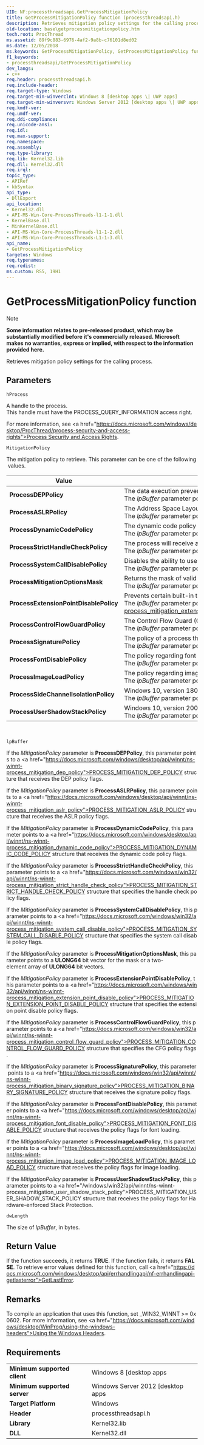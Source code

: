 ```yaml
---
UID: NF:processthreadsapi.GetProcessMitigationPolicy
title: GetProcessMitigationPolicy function (processthreadsapi.h)
description: Retrieves mitigation policy settings for the calling process.
old-location: base\getprocessmitigationpolicy.htm
tech.root: ProcThread
ms.assetid: 89f9c883-6976-4af2-9a8b-c76101d8ed02
ms.date: 12/05/2018
ms.keywords: GetProcessMitigationPolicy, GetProcessMitigationPolicy function, ProcessASLRPolicy, ProcessControlFlowGuardPolicy, ProcessDEPPolicy, ProcessDynamicCodePolicy, ProcessExtensionPointDisablePolicy, ProcessFontDisablePolicy, ProcessImageLoadPolicy, ProcessMitigationOptionsMask, ProcessSideChannelIsolationPolicy, ProcessSignaturePolicy, ProcessStrictHandleCheckPolicy, ProcessSystemCallDisablePolicy, ProcessUserShadowStackPolicy, base.getprocessmitigationpolicy, processthreadsapi/GetProcessMitigationPolicy
f1_keywords:
- processthreadsapi/GetProcessMitigationPolicy
dev_langs:
- c++
req.header: processthreadsapi.h
req.include-header: 
req.target-type: Windows
req.target-min-winverclnt: Windows 8 [desktop apps \| UWP apps]
req.target-min-winversvr: Windows Server 2012 [desktop apps \| UWP apps]
req.kmdf-ver: 
req.umdf-ver: 
req.ddi-compliance: 
req.unicode-ansi: 
req.idl: 
req.max-support: 
req.namespace: 
req.assembly: 
req.type-library: 
req.lib: Kernel32.lib
req.dll: Kernel32.dll
req.irql: 
topic_type:
- APIRef
- kbSyntax
api_type:
- DllExport
api_location:
- Kernel32.dll
- API-MS-Win-Core-ProcessThreads-l1-1-1.dll
- KernelBase.dll
- MinKernelBase.dll
- API-MS-Win-Core-ProcessThreads-l1-1-2.dll
- API-MS-Win-Core-ProcessThreads-L1-1-3.dll
api_name:
- GetProcessMitigationPolicy
targetos: Windows
req.typenames: 
req.redist: 
ms.custom: RS5, 19H1
---
```


# GetProcessMitigationPolicy function

> [!NOTE]
> **Some information relates to pre-released product, which may be substantially modified before it's commercially released. Microsoft makes no warranties, express or implied, with respect to the information provided here.**

Retrieves mitigation policy settings for the calling process.

## Parameters

`hProcess`

A handle to the process. This handle must have the PROCESS_QUERY_INFORMATION access right.

For more information, see <a href="https://docs.microsoft.com/windows/desktop/ProcThread/process-security-and-access-rights">Process Security and Access Rights</a>.

`MitigationPolicy`

The mitigation policy to retrieve. This parameter can be one of the following values.

|Value|Meaning|
|--|--|
|**ProcessDEPPolicy** | The data execution prevention (DEP) policy of the process. <br> The <i>lpBuffer</i> parameter points to a <a href="https://docs.microsoft.com/windows/desktop/api/winnt/ns-winnt-process_mitigation_dep_policy">PROCESS_MITIGATION_DEP_POLICY</a> structure that specifies the DEP policy flags.|
|**ProcessASLRPolicy** | The Address Space Layout Randomization (ASLR) policy of the process. <br> The <i>lpBuffer</i> parameter points to a <a href="https://docs.microsoft.com/windows/desktop/api/winnt/ns-winnt-process_mitigation_aslr_policy">PROCESS_MITIGATION_ASLR_POLICY</a> structure that specifies the ASLR policy flags. |
|**ProcessDynamicCodePolicy**| The dynamic code policy of the process. When turned on,the process cannot generate dynamic code or modify existing executable code. <br> The <i>lpBuffer</i> parameter points to a <a href="https://docs.microsoft.com/windows/desktop/api/winnt/ns-winnt-process_mitigation_dynamic_code_policy">PROCESS_MITIGATION_DYNAMIC_CODE_POLICY</a> structure that specifies the dynamic code policy flags.|
|**ProcessStrictHandleCheckPolicy** | The process will receive a fatal error if it manipulates a handle that is not valid. <br> The <i>lpBuffer</i> parameter points to a <a href="https://docs.microsoft.com/windows/win32/api/winnt/ns-winnt-process_mitigation_strict_handle_check_policy">PROCESS_MITIGATION_STRICT_HANDLE_CHECK_POLICY</a> structure that specifies the handle check policy flags. |
|**ProcessSystemCallDisablePolicy**| Disables the ability to use NTUser/GDI functions at the lowest layer. <br> The <i>lpBuffer</i> parameter points to a <a href="https://docs.microsoft.com/windows/win32/api/winnt/ns-winnt-process_mitigation_system_call_disable_policy">PROCESS_MITIGATION_SYSTEM_CALL_DISABLE_POLICY</a> structure that specifies the system call disable policy flags.|
|**ProcessMitigationOptionsMask**| Returns the mask of valid bits for all the mitigation options on the system An application can set many mitigation options without querying the operating system for mitigation options by combining bitwise with the mask to exclude all non-supported bits at once. <br> The <i>lpBuffer</i> parameter points to a <b>ULONG64</b> bit vector for the mask, or a two-element array of <b>ULONG64</b> bit vectors.|
|**ProcessExtensionPointDisablePolicy**|Prevents certain built-in third party extension points from being enabled, preventing legacy extension point DLLs from being loaded into the process. <br> The <i>lpBuffer</i> parameter points to a <a href="https://docs.microsoft.com/windows/win32/api/winnt/ns-winnt-process_mitigation_extension_point_disable_policy">PROCESS_MITIGATION_EXTENSION_POINT_DISABLE_POLICY</a> structure that specifies the extension point disable policy flags.|
|**ProcessControlFlowGuardPolicy**|The Control Flow Guard (CFG) policy of the process. <br> The <i>lpBuffer</i> parameter points to a <a href="https://docs.microsoft.com/windows/win32/api/winnt/ns-winnt-process_mitigation_control_flow_guard_policy">PROCESS_MITIGATION_CONTROL_FLOW_GUARD_POLICY</a> structure that specifies the CFG policy flags.|
|**ProcessSignaturePolicy**|The policy of a process that can restrict image loading to those images that are either signed by Microsoft, by the Windows Store, or by Microsoft, the Windows Store and the Windows Hardware Quality Labs (WHQL). <br> The <i>lpBuffer</i> parameter points to a <a href="https://docs.microsoft.com/windows/win32/api/winnt/ns-winnt-process_mitigation_binary_signature_policy">PROCESS_MITIGATION_BINARY_SIGNATURE_POLICY</a> structure that specifies the signature policy flags.|
|**ProcessFontDisablePolicy**| The policy regarding font loading for the process. When turned on, the process cannot load non-system fonts. <br> The <i>lpBuffer</i> parameter points to a <a href="https://docs.microsoft.com/windows/desktop/api/winnt/ns-winnt-process_mitigation_font_disable_policy">PROCESS_MITIGATION_FONT_DISABLE_POLICY</a> structure that specifies the policy flags for font loading.|
|**ProcessImageLoadPolicy**|The policy regarding image loading for the process, which determines the types of executable images that are allowed to be mapped into the process. When turned on, images cannot be loaded from some locations, such a remote devices or files that have the low mandatory label. <br> The <i>lpBuffer</i> parameter points to a <a href="https://docs.microsoft.com/windows/desktop/api/winnt/ns-winnt-process_mitigation_image_load_policy">PROCESS_MITIGATION_IMAGE_LOAD_POLICY</a> structure that specifies the policy flags for image loading.|
|**ProcessSideChannelIsolationPolicy**| Windows 10, version 1809 and above: The policy regarding isolation of side channels for the specified process. <br> The <i>lpBuffer</i> parameter points to a <a href="https://msdn.microsoft.com/en-us/library/Mt832784(v=VS.85).aspx">PROCESS_MITIGATION_SIDE_CHANNEL_ISOLATION_POLICY</a> structure that specifies the policy flags for side channel isolation.|
|**ProcessUserShadowStackPolicy**| Windows 10, version 2004 and above: The policy regarding Hardware-enforced Stack Protection for the specified process. <br> The <i>lpBuffer</i> parameter points to a <a href="/windows/win32/api/winnt/ns-winnt-process_mitigation_user_shadow_stack_policy">PROCESS_MITIGATION_USER_SHADOW_STACK_POLICY</a> structure that specifies the policy flags for Hardware-enforced Stack Protection.|

 

`lpBuffer`

If the <i>MitigationPolicy</i> parameter is <b>ProcessDEPPolicy</b>, this parameter points to a <a href="https://docs.microsoft.com/windows/desktop/api/winnt/ns-winnt-process_mitigation_dep_policy">PROCESS_MITIGATION_DEP_POLICY</a> structure that receives the DEP policy flags.

If the <i>MitigationPolicy</i> parameter is <b>ProcessASLRPolicy</b>, this parameter points to a <a href="https://docs.microsoft.com/windows/desktop/api/winnt/ns-winnt-process_mitigation_aslr_policy">PROCESS_MITIGATION_ASLR_POLICY</a> structure that receives the ASLR policy flags.

If the <i>MitigationPolicy</i> parameter is <b>ProcessDynamicCodePolicy</b>, this parameter points to a <a href="https://docs.microsoft.com/windows/desktop/api/winnt/ns-winnt-process_mitigation_dynamic_code_policy">PROCESS_MITIGATION_DYNAMIC_CODE_POLICY</a> structure that receives the dynamic code policy flags.

If the <i>MitigationPolicy</i> parameter is <b>ProcessStrictHandleCheckPolicy</b>, this parameter points to a <a href="https://docs.microsoft.com/windows/win32/api/winnt/ns-winnt-process_mitigation_strict_handle_check_policy">PROCESS_MITIGATION_STRICT_HANDLE_CHECK_POLICY</a> structure that specifies the handle check policy flags.

If the <i>MitigationPolicy</i> parameter is <b>ProcessSystemCallDisablePolicy</b>, this parameter points to a <a href="https://docs.microsoft.com/windows/win32/api/winnt/ns-winnt-process_mitigation_system_call_disable_policy">PROCESS_MITIGATION_SYSTEM_CALL_DISABLE_POLICY</a> structure that specifies the system call disable policy flags.

If the <i>MitigationPolicy</i> parameter is <b>ProcessMitigationOptionsMask</b>, this parameter points to a <b>ULONG64</b> bit vector for the mask or a two-element array of <b>ULONG64</b> bit vectors.

If the <i>MitigationPolicy</i> parameter is <b>ProcessExtensionPointDisablePolicy</b>, this parameter points to a <a href="https://docs.microsoft.com/windows/win32/api/winnt/ns-winnt-process_mitigation_extension_point_disable_policy">PROCESS_MITIGATION_EXTENSION_POINT_DISABLE_POLICY</a> structure that specifies the extension point disable policy flags.

If the <i>MitigationPolicy</i> parameter is <b>ProcessControlFlowGuardPolicy</b>, this parameter points to a <a href="https://docs.microsoft.com/windows/win32/api/winnt/ns-winnt-process_mitigation_control_flow_guard_policy">PROCESS_MITIGATION_CONTROL_FLOW_GUARD_POLICY</a> structure that specifies the CFG policy flags.

If the <i>MitigationPolicy</i> parameter is <b>ProcessSignaturePolicy</b>, this parameter points to a <a href="https://docs.microsoft.com/windows/win32/api/winnt/ns-winnt-process_mitigation_binary_signature_policy">PROCESS_MITIGATION_BINARY_SIGNATURE_POLICY</a> structure that receives the signature policy flags.

If the <i>MitigationPolicy</i> parameter is <b>ProcessFontDisablePolicy</b>, this parameter points to a <a href="https://docs.microsoft.com/windows/desktop/api/winnt/ns-winnt-process_mitigation_font_disable_policy">PROCESS_MITIGATION_FONT_DISABLE_POLICY</a> structure that receives the policy flags for font loading.

If the <i>MitigationPolicy</i> parameter is <b>ProcessImageLoadPolicy</b>, this parameter points to a <a href="https://docs.microsoft.com/windows/desktop/api/winnt/ns-winnt-process_mitigation_image_load_policy">PROCESS_MITIGATION_IMAGE_LOAD_POLICY</a> structure that receives the policy flags for image loading.

If the <i>MitigationPolicy</i> parameter is <b>ProcessUserShadowStackPolicy</b>, this parameter points to a <a href="/windows/win32/api/winnt/ns-winnt-process_mitigation_user_shadow_stack_policy">PROCESS_MITIGATION_USER_SHADOW_STACK_POLICY</a> structure that receives the policy flags for Hardware-enforced Stack Protection.

`dwLength`

The size of <i>lpBuffer</i>, in bytes.

## Return Value

If the function succeeds, it returns <b>TRUE</b>. If the function fails, it returns <b>FALSE</b>. To retrieve error values defined for this function, call <a href="https://docs.microsoft.com/windows/desktop/api/errhandlingapi/nf-errhandlingapi-getlasterror">GetLastError</a>.

## Remarks

To compile an application that uses this function, set _WIN32_WINNT &gt;= 0x0602. For more information, see <a href="https://docs.microsoft.com/windows/desktop/WinProg/using-the-windows-headers">Using the Windows Headers</a>.

## Requirements
|||
|--|--|
|**Minimum supported client** | Windows 8 [desktop apps | UWP apps] |
|**Minimum supported server**	| Windows Server 2012 [desktop apps | UWP apps] |
|**Target Platform**	| Windows|
|**Header** | processthreadsapi.h |
|**Library**| Kernel32.lib |
|**DLL** | Kernel32.dll |
